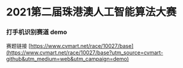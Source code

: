 # 2021第二届珠港澳人工智能算法大赛
### 打手机识别赛道 demo

赛题链接 [https://www.cvmart.net/race/10027/base](https://www.cvmart.net/race/10027/base?utm_source=cvmart-github&utm_medium=web&utm_campaign=demo)
